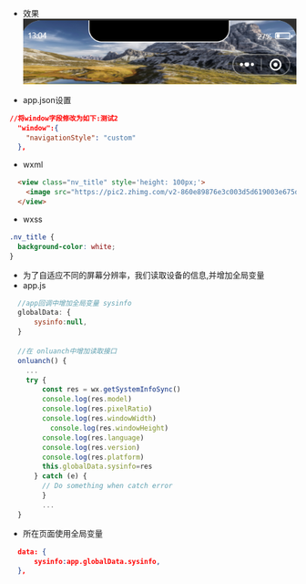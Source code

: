 + 效果
![效果图](img/test/test.png)

+ app.json设置
```json
//将window字段修改为如下:测试2
  "window":{
    "navigationStyle": "custom"
  },
```

+ wxml
```html
  <view class="nv_title" style='height: 100px;'>
    <image src="https://pic2.zhimg.com/v2-860e89876e3c003d5d619003e675dffd_r.jpg" style="width: {{sysinfo.windowWidth}}px; height:95px"></image>
  </view>
```

+ wxss
```css
.nv_title {
  background-color: white;
}
```

+ 为了自适应不同的屏幕分辨率，我们读取设备的信息,并增加全局变量
+ app.js
```js
  //app回调中增加全局变量 sysinfo
  globalData: {
      sysinfo:null,
  }

  //在 onluanch中增加读取接口
  onluanch() {
    ...
    try {
        const res = wx.getSystemInfoSync()
        console.log(res.model)
        console.log(res.pixelRatio)
        console.log(res.windowWidth)
          console.log(res.windowHeight)
        console.log(res.language)
        console.log(res.version)
        console.log(res.platform)
        this.globalData.sysinfo=res 
      } catch (e) {
        // Do something when catch error
        }
        ...
  }
```

+ 所在页面使用全局变量
```json
  data: {
      sysinfo:app.globalData.sysinfo,
  },
```